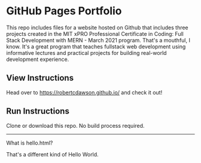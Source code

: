 # GitHub Pages Portfolio

This repo includes files for a website hosted on Github that includes three projects created in the MIT xPRO Professional Certificate in Coding: Full Stack Development with MERN - March 2021 program. That's a mouthful, I know. It's a great program that teaches fullstack web development using informative lectures and practical projects for building real-world development experience.

## View Instructions

Head over to https://robertcdawson.github.io/ and check it out!

## Run Instructions

Clone or download this repo. No build process required.

---

What is hello.html?

That's a different kind of Hello World.